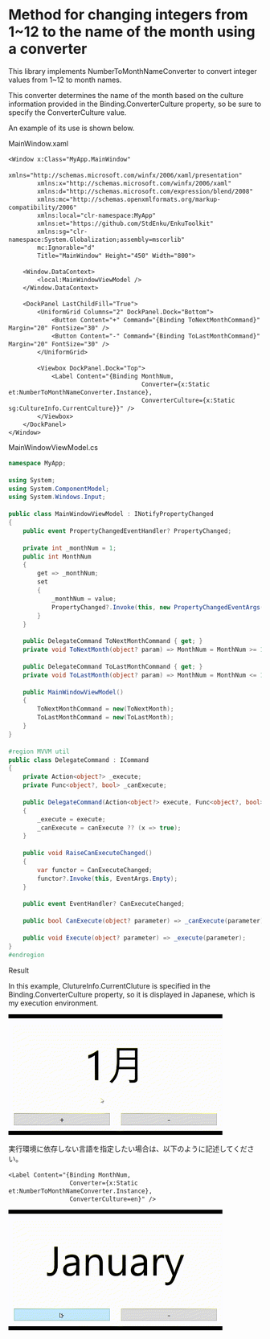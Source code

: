 # Method for changing integers from 1~12 to the name of the month using a converter

This library implements NumberToMonthNameConverter to convert integer values from 1~12 to month names.

This converter determines the name of the month based on the culture information provided in the Binding.ConverterCulture property, so be sure to specify the ConverterCulture value.

An example of its use is shown below.



MainWindow.xaml

```xaml
<Window x:Class="MyApp.MainWindow"
        xmlns="http://schemas.microsoft.com/winfx/2006/xaml/presentation"
        xmlns:x="http://schemas.microsoft.com/winfx/2006/xaml"
        xmlns:d="http://schemas.microsoft.com/expression/blend/2008"
        xmlns:mc="http://schemas.openxmlformats.org/markup-compatibility/2006"
        xmlns:local="clr-namespace:MyApp"
        xmlns:et="https://github.com/StdEnku/EnkuToolkit"
        xmlns:sg="clr-namespace:System.Globalization;assembly=mscorlib"
        mc:Ignorable="d"
        Title="MainWindow" Height="450" Width="800">

    <Window.DataContext>
        <local:MainWindowViewModel />
    </Window.DataContext>

    <DockPanel LastChildFill="True">
        <UniformGrid Columns="2" DockPanel.Dock="Bottom">
            <Button Content="+" Command="{Binding ToNextMonthCommand}" Margin="20" FontSize="30" />
            <Button Content="-" Command="{Binding ToLastMonthCommand}" Margin="20" FontSize="30" />
        </UniformGrid>

        <Viewbox DockPanel.Dock="Top">
            <Label Content="{Binding MonthNum, 
                                     Converter={x:Static et:NumberToMonthNameConverter.Instance}, 
                                     ConverterCulture={x:Static sg:CultureInfo.CurrentCulture}}" />
        </Viewbox>
    </DockPanel>
</Window>
```



MainWindowViewModel.cs

```c#
namespace MyApp;

using System;
using System.ComponentModel;
using System.Windows.Input;

public class MainWindowViewModel : INotifyPropertyChanged
{
    public event PropertyChangedEventHandler? PropertyChanged;

    private int _monthNum = 1;
    public int MonthNum
    {
        get => _monthNum;
        set
        {
            _monthNum = value;
            PropertyChanged?.Invoke(this, new PropertyChangedEventArgs(nameof(MonthNum)));
        }
    }

    public DelegateCommand ToNextMonthCommand { get; }
    private void ToNextMonth(object? param) => MonthNum = MonthNum >= 12 ? 1 : MonthNum + 1;

    public DelegateCommand ToLastMonthCommand { get; }
    private void ToLastMonth(object? param) => MonthNum = MonthNum <= 1 ? 12 : MonthNum - 1;

    public MainWindowViewModel()
    {
        ToNextMonthCommand = new(ToNextMonth);
        ToLastMonthCommand = new(ToLastMonth);
    }
}

#region MVVM util
public class DelegateCommand : ICommand
{
    private Action<object?> _execute;
    private Func<object?, bool> _canExecute;

    public DelegateCommand(Action<object?> execute, Func<object?, bool>? canExecute = null)
    {
        _execute = execute;
        _canExecute = canExecute ?? (x => true);
    }

    public void RaiseCanExecuteChanged()
    {
        var functor = CanExecuteChanged;
        functor?.Invoke(this, EventArgs.Empty);
    }

    public event EventHandler? CanExecuteChanged;

    public bool CanExecute(object? parameter) => _canExecute(parameter);

    public void Execute(object? parameter) => _execute(parameter);
}
#endregion
```

Result

In this example, ClutureInfo.CurrentCluture is specified in the Binding.ConverterCulture property, so it is displayed in Japanese, which is my execution environment.



![](../images/13_Example.gif)



実行環境に依存しない言語を指定したい場合は、以下のように記述してください。

```xaml
<Label Content="{Binding MonthNum, 
                 Converter={x:Static et:NumberToMonthNameConverter.Instance}, 
                 ConverterCulture=en}" />
```



![](../images/13_Example_en.gif)